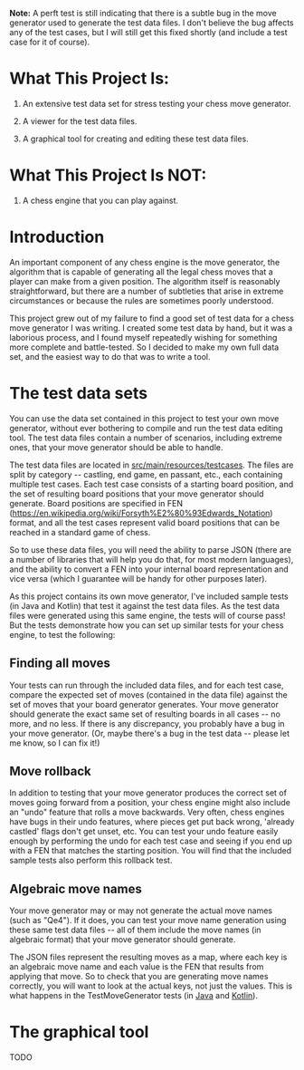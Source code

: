 **Note:** A perft test is still indicating that there is a subtle bug in the move generator used to generate the test
data files.  I don't believe the bug affects any of the test cases, but I will still get this
fixed shortly (and include a test case for it of course).

# What This Project Is:

1.  An extensive test data set for stress testing your chess move generator.

2.  A viewer for the test data files.

3.  A graphical tool for creating and editing these test data files.

# What This Project Is NOT:

1.  A chess engine that you can play against.


# Introduction

An important component of any chess engine is the move generator,
the algorithm that is capable of generating all the legal chess
moves that a player can make from a given position.  The algorithm
itself is reasonably straightforward, but there are a number of
subtleties that arise in extreme circumstances or because the rules
are sometimes poorly understood.

This project grew out of my failure to find a good set of test data
for a chess move generator I was writing.  I created some test data
by hand, but it was a laborious process, and I found myself repeatedly
wishing for something more complete and battle-tested.  So I decided
to make my own full data set, and the easiest way to do that was to
write a tool.


# The test data sets

You can use the data set contained in this project to test your own
move generator, without ever bothering to compile and run the
test data editing tool.  The test data files contain a number of
scenarios, including extreme ones, that your move generator should
be able to handle.

The test data files are located in [src/main/resources/testcases](src/main/resources/testcases).
The files are split by category -- castling, end game, en passant,
etc., each containing multiple test cases.  Each test case consists
of a starting board position, and the set of resulting board positions
that your move generator should generate.  Board positions are
specified in FEN (https://en.wikipedia.org/wiki/Forsyth%E2%80%93Edwards_Notation)
format, and all the test cases represent valid board positions that
can be reached in a standard game of chess.

So to use these data files, you will need the ability to parse JSON
(there are a number of libraries that will help you do that, for
most modern languages), and the ability to convert a FEN into your
internal board representation and vice versa (which I guarantee will
be handy for other purposes later).

As this project contains its own move generator, I've included
sample tests (in Java and Kotlin) that test it against the test
data files.  As the test data files were generated using this same
engine, the tests will of course pass!  But the tests demonstrate
how you can set up similar tests for your chess engine, to test
the following:

## Finding all moves

Your tests can run through the included data files, and for each
test case, compare the expected set of moves (contained in the data
file) against the set of moves that your board generator generates.
Your move generator should generate the exact same set of resulting
boards in all cases -- no more, and no less.  If there is any
discrepancy, you probably have a bug in your move generator.  (Or,
maybe there's a bug in the test data -- please let me know, so I can
fix it!)

## Move rollback

In addition to testing that your move generator produces the
correct set of moves going forward from a position, your chess
engine might also include an "undo" feature that rolls a move
backwards.  Very often, chess engines have bugs in their undo
features, where pieces get put back wrong, 'already castled' flags
don't get unset, etc.  You can test your undo feature easily enough
by performing the undo for each test case and seeing if you end up with
a FEN that matches the starting position.  You will find that the
included sample tests also perform this rollback test.

## Algebraic move names

Your move generator may or may not generate the actual move names
(such as "Qe4").  If it does, you can test your move name generation
using these same test data files -- all of them include the move
names (in algebraic format) that your move generator should
generate.

The JSON files represent the resulting moves as a map, where each key
is an algebraic move name and each value is the FEN that results from
applying that move.  So to check that you are generating move names
correctly, you will want to look at the actual keys, not just the values.
This is what happens in the TestMoveGenerator tests (in
[Java](src/test/java/org/computronium/chess/TestMoveGeneratorJava.java)
and [Kotlin](src/test/kotlin/org/computronium/chess/TestMoveGeneratorKotlin.kt)).

# The graphical tool

TODO
